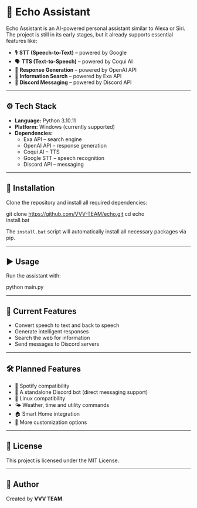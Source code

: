 # 🤖 Echo Assistant

Echo Assistant is an AI-powered personal assistant similar to Alexa or Siri.  
The project is still in its early stages, but it already supports essential features like:

- 🎙️ **STT (Speech-to-Text)** – powered by Google  
- 🗣️ **TTS (Text-to-Speech)** – powered by Coqui AI  
- 💬 **Response Generation** – powered by OpenAI API  
- 🔎 **Information Search** – powered by Exa API  
- 📩 **Discord Messaging** – powered by Discord API  

---

## ⚙️ Tech Stack
- **Language:** Python 3.10.11  
- **Platform:** Windows (currently supported)  
- **Dependencies:**
  - Exa API – search engine  
  - OpenAI API – response generation  
  - Coqui AI – TTS  
  - Google STT – speech recognition  
  - Discord API – messaging  

---

## 🚀 Installation

Clone the repository and install all required dependencies:

git clone https://github.com/VVV-TEAM/echo.git
cd echo  
install.bat  

The `install.bat` script will automatically install all necessary packages via pip.

---

## ▶️ Usage

Run the assistant with:

python main.py  

---

## 📌 Current Features
- Convert speech to text and back to speech  
- Generate intelligent responses  
- Search the web for information  
- Send messages to Discord servers  

---

## 🛠️ Planned Features
- 🎵 Spotify compatibility  
- 🤖 A standalone Discord bot (direct messaging support)  
- 🐧 Linux compatibility  
- 🌤️ Weather, time and utility commands  
- 🏠 Smart Home integration  
- 🔧 More customization options  

---

## 📜 License
This project is licensed under the MIT License.

---

## 👤 Author
Created by **VVV TEAM**.
